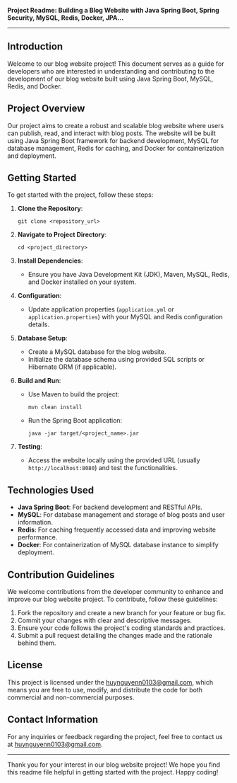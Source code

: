 **Project Readme: Building a Blog Website with Java Spring Boot, Spring Security, MySQL, Redis, Docker, JPA...**

---

## Introduction

Welcome to our blog website project! This document serves as a guide for developers who are interested in understanding and contributing to the development of our blog website built using Java Spring Boot, MySQL, Redis, and Docker.

## Project Overview

Our project aims to create a robust and scalable blog website where users can publish, read, and interact with blog posts. The website will be built using Java Spring Boot framework for backend development, MySQL for database management, Redis for caching, and Docker for containerization and deployment.

## Getting Started

To get started with the project, follow these steps:

1. **Clone the Repository**:
   ```
   git clone <repository_url>
   ```

2. **Navigate to Project Directory**:
   ```
   cd <project_directory>
   ```

3. **Install Dependencies**:
    - Ensure you have Java Development Kit (JDK), Maven, MySQL, Redis, and Docker installed on your system.

4. **Configuration**:
    - Update application properties (`application.yml` or `application.properties`) with your MySQL and Redis configuration details.

5. **Database Setup**:
    - Create a MySQL database for the blog website.
    - Initialize the database schema using provided SQL scripts or Hibernate ORM (if applicable).

6. **Build and Run**:
    - Use Maven to build the project:
      ```
      mvn clean install
      ```
    - Run the Spring Boot application:
      ```
      java -jar target/<project_name>.jar
      ```

7. **Testing**:
    - Access the website locally using the provided URL (usually `http://localhost:8080`) and test the functionalities.

## Technologies Used

- **Java Spring Boot**: For backend development and RESTful APIs.
- **MySQL**: For database management and storage of blog posts and user information.
- **Redis**: For caching frequently accessed data and improving website performance.
- **Docker**: For containerization of MySQL database instance to simplify deployment.

## Contribution Guidelines

We welcome contributions from the developer community to enhance and improve our blog website project. To contribute, follow these guidelines:

1. Fork the repository and create a new branch for your feature or bug fix.
2. Commit your changes with clear and descriptive messages.
3. Ensure your code follows the project's coding standards and practices.
4. Submit a pull request detailing the changes made and the rationale behind them.

## License

This project is licensed under the [huynguyenn0103@gmail.com](LICENSE), which means you are free to use, modify, and distribute the code for both commercial and non-commercial purposes.

## Contact Information

For any inquiries or feedback regarding the project, feel free to contact us at [huynguyenn0103@gmail.com](mailto:huynguyenn0103@gmail.com@example.com).

---

Thank you for your interest in our blog website project! We hope you find this readme file helpful in getting started with the project. Happy coding!